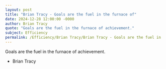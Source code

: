 ```yaml
---
layout: post
title: "Brian Tracy - Goals are the fuel in the furnace of"
date: 2024-12-28 12:00:00 -0000
author: Brian Tracy
quote: "Goals are the fuel in the furnace of achievement."
subject: Efficiency
permalink: /Efficiency/Brian Tracy/Brian Tracy - Goals are the fuel in the furnace of
---
```


Goals are the fuel in the furnace of achievement.

- Brian Tracy
